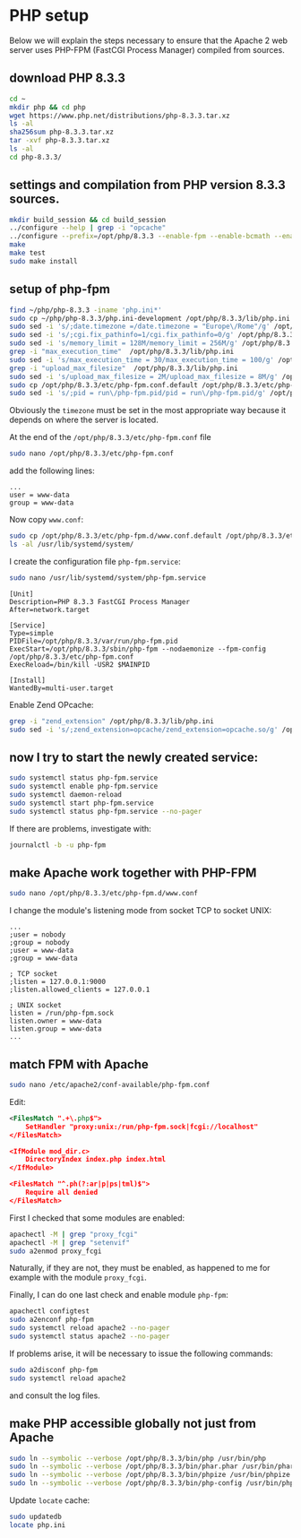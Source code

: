 # PHP setup

Below we will explain the steps necessary to ensure that the Apache 2 web server uses PHP-FPM (FastCGI Process Manager) compiled from sources.

## download PHP 8.3.3

```bash
cd ~
mkdir php && cd php
wget https://www.php.net/distributions/php-8.3.3.tar.xz
ls -al
sha256sum php-8.3.3.tar.xz
tar -xvf php-8.3.3.tar.xz
ls -al
cd php-8.3.3/
```

## settings and compilation from PHP version 8.3.3 sources.

```bash
mkdir build_session && cd build_session
../configure --help | grep -i "opcache"
../configure --prefix=/opt/php/8.3.3 --enable-fpm --enable-bcmath --enable-ftp --with-openssl --disable-cgi --enable-mbstring --with-curl --with-mysqli --with-pdo-mysql --enable-intl --with-zlib --with-bz2 --enable-gd --with-jpeg --with-gettext --with-gmp --with-xsl --enable-zts --enable-gcov --enable-debug
make
make test
sudo make install
```

## setup of php-fpm

```bash
find ~/php/php-8.3.3 -iname 'php.ini*'
sudo cp ~/php/php-8.3.3/php.ini-development /opt/php/8.3.3/lib/php.ini
sudo sed -i 's/;date.timezone =/date.timezone = "Europe\/Rome"/g' /opt/php/8.3.3/lib/php.ini
sudo sed -i 's/;cgi.fix_pathinfo=1/cgi.fix_pathinfo=0/g' /opt/php/8.3.3/lib/php.ini
sudo sed -i 's/memory_limit = 128M/memory_limit = 256M/g' /opt/php/8.3.3/lib/php.ini
grep -i "max_execution_time"  /opt/php/8.3.3/lib/php.ini
sudo sed -i 's/max_execution_time = 30/max_execution_time = 100/g' /opt/php/8.3.3/lib/php.ini
grep -i "upload_max_filesize"  /opt/php/8.3.3/lib/php.ini
sudo sed -i 's/upload_max_filesize = 2M/upload_max_filesize = 8M/g' /opt/php/8.3.3/lib/php.ini
sudo cp /opt/php/8.3.3/etc/php-fpm.conf.default /opt/php/8.3.3/etc/php-fpm.conf
sudo sed -i 's/;pid = run\/php-fpm.pid/pid = run\/php-fpm.pid/g' /opt/php/8.3.3/etc/php-fpm.conf
```

Obviously the `timezone` must be set in the most appropriate way because it depends on where the server is located.

At the end of the `/opt/php/8.3.3/etc/php-fpm.conf` file 

```bash
sudo nano /opt/php/8.3.3/etc/php-fpm.conf
```

add the following lines:

```text
...
user = www-data
group = www-data
```

Now copy `www.conf`:

```bash
sudo cp /opt/php/8.3.3/etc/php-fpm.d/www.conf.default /opt/php/8.3.3/etc/php-fpm.d/www.conf
ls -al /usr/lib/systemd/system/
```

I create the configuration file `php-fpm.service`:

```bash
sudo nano /usr/lib/systemd/system/php-fpm.service
```

```text
[Unit]
Description=PHP 8.3.3 FastCGI Process Manager
After=network.target

[Service]
Type=simple
PIDFile=/opt/php/8.3.3/var/run/php-fpm.pid
ExecStart=/opt/php/8.3.3/sbin/php-fpm --nodaemonize --fpm-config /opt/php/8.3.3/etc/php-fpm.conf
ExecReload=/bin/kill -USR2 $MAINPID

[Install]
WantedBy=multi-user.target
```

Enable Zend OPcache:

```bash
grep -i "zend_extension" /opt/php/8.3.3/lib/php.ini
sudo sed -i 's/;zend_extension=opcache/zend_extension=opcache.so/g' /opt/php/8.3.3/lib/php.ini
```

## now I try to start the newly created service:

```bash
sudo systemctl status php-fpm.service
sudo systemctl enable php-fpm.service
sudo systemctl daemon-reload
sudo systemctl start php-fpm.service
sudo systemctl status php-fpm.service --no-pager
```

If there are problems, investigate with:

```bash
journalctl -b -u php-fpm
```

## make Apache work together with PHP-FPM

```bash
sudo nano /opt/php/8.3.3/etc/php-fpm.d/www.conf
```

I change the module's listening mode from socket TCP to socket UNIX:

```text
...
;user = nobody
;group = nobody
;user = www-data
;group = www-data

; TCP socket
;listen = 127.0.0.1:9000
;listen.allowed_clients = 127.0.0.1

; UNIX socket
listen = /run/php-fpm.sock
listen.owner = www-data
listen.group = www-data
...
```

## match FPM with Apache

```bash
sudo nano /etc/apache2/conf-available/php-fpm.conf
```

Edit:

```xml
<FilesMatch ".+\.php$">
    SetHandler "proxy:unix:/run/php-fpm.sock|fcgi://localhost"
</FilesMatch>

<IfModule mod_dir.c>
    DirectoryIndex index.php index.html
</IfModule>

<FilesMatch "^.ph(?:ar|p|ps|tml)$">
    Require all denied
</FilesMatch>
```

First I checked that some modules are enabled:

```bash
apachectl -M | grep "proxy_fcgi"
apachectl -M | grep "setenvif"
sudo a2enmod proxy_fcgi
```

Naturally, if they are not, they must be enabled, as happened to me for example with the module `proxy_fcgi`.

Finally, I can do one last check and enable module `php-fpm`:

```bash
apachectl configtest
sudo a2enconf php-fpm
sudo systemctl reload apache2 --no-pager
sudo systemctl status apache2 --no-pager
```

If problems arise, it will be necessary to issue the following commands: 

```bash
sudo a2disconf php-fpm
sudo systemctl reload apache2
```

and consult the log files.

## make PHP accessible globally not just from Apache

```bash
sudo ln --symbolic --verbose /opt/php/8.3.3/bin/php /usr/bin/php
sudo ln --symbolic --verbose /opt/php/8.3.3/bin/phar.phar /usr/bin/phar
sudo ln --symbolic --verbose /opt/php/8.3.3/bin/phpize /usr/bin/phpize
sudo ln --symbolic --verbose /opt/php/8.3.3/bin/php-config /usr/bin/php-config
```

Update `locate` cache:

```bash
sudo updatedb
locate php.ini
```
